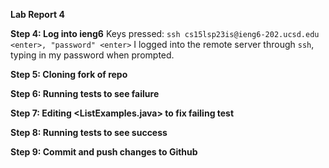 **Lab Report 4**

**Step 4: Log into ieng6**
Keys pressed: `ssh cs15lsp23is@ieng6-202.ucsd.edu <enter>, "password" <enter>`
I logged into the remote server through `ssh`, typing in my password when prompted.


**Step 5: Cloning fork of repo**


**Step 6: Running tests to see failure**


**Step 7: Editing <ListExamples.java> to fix failing test**


**Step 8: Running tests to see success**


**Step 9: Commit and push changes to Github**
